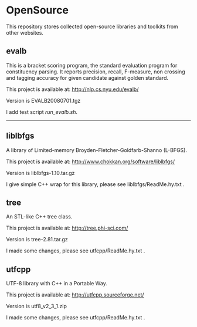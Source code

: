 OpenSource
==========

This repository stores collected open-source libraries and toolkits from other websites.

evalb
-----
This is a bracket scoring program, the standard evaluation program for constituency parsing.
It reports precision, recall, F-measure, non crossing and tagging accuracy for given candidate against golden standard.

This project is available at: http://nlp.cs.nyu.edu/evalb/

Version is EVALB20080701.tgz

I add test script *run_evalb.sh*.

----

liblbfgs
--------
A library of Limited-memory Broyden-Fletcher-Goldfarb-Shanno (L-BFGS).

This project is available at: http://www.chokkan.org/software/liblbfgs/

Version is liblbfgs-1.10.tar.gz

I give simple C++ wrap for this library, please see liblbfgs/ReadMe.hy.txt .

tree
----
An STL-like C++ tree class.

This project is available at: http://tree.phi-sci.com/

Version is tree-2.81.tar.gz

I made some changes, please see utfcpp/ReadMe.hy.txt .

utfcpp
------
UTF-8 library with C++ in a Portable Way.

This project is available at: http://utfcpp.sourceforge.net/

Version is utf8_v2_3_1.zip

I made some changes, please see utfcpp/ReadMe.hy.txt .



